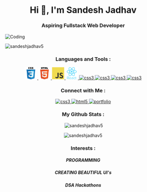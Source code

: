 <h1 align="center">Hi 👋, I'm Sandesh Jadhav</h1>
<h3 align="center">Aspiring Fullstack Web Developer</h3>
<img align="center"  alt="Coding" width="100%" height="300" src="https://t3.ftcdn.net/jpg/01/78/65/02/360_F_178650212_oePgGaIhKUhz0cIg2bLBGsFsdbWs5Xwj.jpg"/>

<p align="left"> <img src="https://komarev.com/ghpvc/?username=sandeshjadhav5&label=Profile%20views&color=0e75b6&style=flat" alt="sandeshjadhav5" /> </p>


<p align="left">
</p>

<h3 align="center">Languages and Tools :</h3>
<p align="center"> <a href="https://www.w3schools.com/css/" target="_blank" rel="noreferrer"> <img src="https://raw.githubusercontent.com/devicons/devicon/master/icons/css3/css3-original-wordmark.svg" alt="css3" width="40" height="40"/> </a> <a href="https://www.w3.org/html/" target="_blank" rel="noreferrer"> <img src="https://raw.githubusercontent.com/devicons/devicon/master/icons/html5/html5-original-wordmark.svg" alt="html5" width="40" height="40"/> </a> <a href="https://developer.mozilla.org/en-US/docs/Web/JavaScript" target="_blank" rel="noreferrer"> <img src="https://raw.githubusercontent.com/devicons/devicon/master/icons/javascript/javascript-original.svg" alt="javascript" width="40" height="40"/> </a> <a href="https://reactjs.org/" target="_blank" rel="noreferrer"> <img src="https://raw.githubusercontent.com/devicons/devicon/master/icons/react/react-original-wordmark.svg" alt="react" width="40" height="40"/> </a> <a href="https://redux.js.org/" target="_blank" rel="noreferrer"> <img src="https://cdn.worldvectorlogo.com/logos/redux.svg" alt="css3" width="40" height="40"/> </a><a href="https://redux.js.org/" target="_blank" rel="noreferrer"> <img src="https://w7.pngwing.com/pngs/63/19/png-transparent-mongodb-database-nosql-postgresql-mongo-text-logo-business-thumbnail.png" alt="css3" width="40" height="40"/> </a>
<a href="https://redux.js.org/" target="_blank" rel="noreferrer"> <img src="https://jquery-plugins.net/image/plugin/chakra-ui-simple-modular-accessible-ui-components-for-react-applications.png" alt="css3" width="40" height="40"/> </a><a href="https://redux.js.org/" target="_blank" rel="noreferrer"> <img src="https://www.bairesdev.com/wp-content/uploads/2021/07/Expressjs.svg" alt="css3" width="40" height="40"/> </a></p>

<h3 align="center">Connect with Me :</h3>
<p align="center"> <a href="https://www.linkedin.com/in/sandesh-jadhav-0a2344202/" target="_blank" rel="noreferrer"> <img src="https://cdn-icons-png.flaticon.com/512/145/145807.png" alt="css3" width="40" height="40"/> </a> <a href="jadhavs932@gmail.com" target="_blank" rel="noreferrer"> <img src="https://mailmeteor.com/logos/assets/PNG/Gmail_Logo_256px.png" alt="html5" width="40" height="40"/> </a> <a href="https://sandeshjadhav5.github.io/" target="_blank"><img src="https://i.pinimg.com/736x/de/59/4e/de594ec09881da3fa66d98384a3c72ff.jpg" alt="portfolio" width="45" height="40"/></a> </p>
<!-- <p><img align="center" src="https://github-readme-stats.vercel.app/api/top-langs?username=sandeshjadhav5&show_icons=true&locale=en&layout=compact" alt="sandeshjadhav5" /></p> -->
<h3 align="center">My Github Stats :</h3>
<p align="center">&nbsp;<img align="center" src="https://github-readme-stats.vercel.app/api?username=sandeshjadhav5&show_icons=true" alt="sandeshjadhav5" /></p>

<p align="center"><img align="center" src="https://github-readme-streak-stats.herokuapp.com/?user=sandeshjadhav5&" alt="sandeshjadhav5" /></p>
<h3 align="center">Interests :</h3>
<p  align="center"><h5  align="center">PROGRAMMING</h5>
<h5  align="center">CREATING BEAUTIFUL UI's</h5>
<h5  align="center">DSA Hackathons</h5></p>


